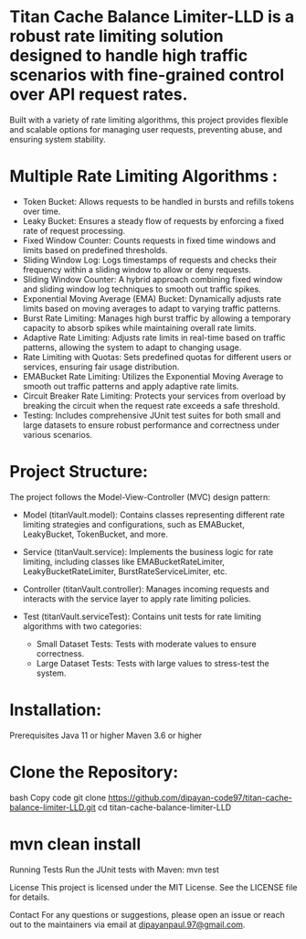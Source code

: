 # Titan Cache Balance Limiter-LLD is a robust rate limiting solution designed to handle high traffic scenarios with fine-grained control over API request rates.
  Built with a variety of rate limiting algorithms, this project provides flexible and scalable options for managing user requests, preventing abuse, 
  and ensuring system stability.

# Multiple Rate Limiting Algorithms :

* Token Bucket: Allows requests to be handled in bursts and refills tokens over time.
* Leaky Bucket: Ensures a steady flow of requests by enforcing a fixed rate of request processing.
* Fixed Window Counter: Counts requests in fixed time windows and limits based on predefined thresholds.
* Sliding Window Log: Logs timestamps of requests and checks their frequency within a sliding window to allow or deny requests.
* Sliding Window Counter: A hybrid approach combining fixed window and sliding window log techniques to smooth out traffic spikes.
* Exponential Moving Average (EMA) Bucket: Dynamically adjusts rate limits based on moving averages to adapt to varying traffic patterns.
* Burst Rate Limiting: Manages high burst traffic by allowing a temporary capacity to absorb spikes while maintaining overall rate limits.
* Adaptive Rate Limiting: Adjusts rate limits in real-time based on traffic patterns, allowing the system to adapt to changing usage.
* Rate Limiting with Quotas: Sets predefined quotas for different users or services, ensuring fair usage distribution.
* EMABucket Rate Limiting: Utilizes the Exponential Moving Average to smooth out traffic patterns and apply adaptive rate limits.
* Circuit Breaker Rate Limiting: Protects your services from overload by breaking the circuit when the request rate exceeds a safe threshold.
* Testing: Includes comprehensive JUnit test suites for both small and large datasets to ensure robust performance and correctness under various scenarios.

# Project Structure:
  The project follows the Model-View-Controller (MVC) design pattern:

  * Model (titanVault.model): Contains classes representing different rate limiting strategies and configurations, such as EMABucket, LeakyBucket, TokenBucket, and more.

  * Service (titanVault.service): Implements the business logic for rate limiting, including classes like EMABucketRateLimiter, LeakyBucketRateLimiter, BurstRateServiceLimiter, etc.

  * Controller (titanVault.controller): Manages incoming requests and interacts with the service layer to apply rate limiting policies.

  * Test (titanVault.serviceTest): Contains unit tests for rate limiting algorithms with two categories:

    * Small Dataset Tests: Tests with moderate values to ensure correctness.
    * Large Dataset Tests: Tests with large values to stress-test the system.

# Installation:
  Prerequisites
  Java 11 or higher
  Maven 3.6 or higher

# Clone the Repository:
bash
Copy code
git clone https://github.com/dipayan-code97/titan-cache-balance-limiter-LLD.git
cd titan-cache-balance-limiter-LLD

# mvn clean install
Running Tests
Run the JUnit tests with Maven:
mvn test

License
This project is licensed under the MIT License. See the LICENSE file for details.

Contact
For any questions or suggestions, please open an issue or reach out to the maintainers via email at dipayanpaul.97@gmail.com.

